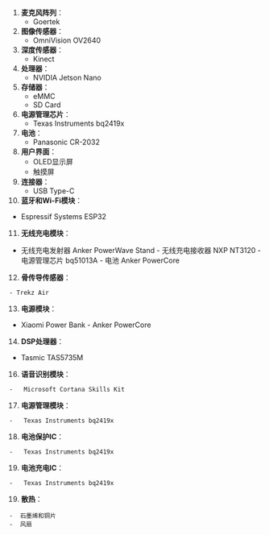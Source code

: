 1. **麦克风阵列**：
   - Goertek
2. **图像传感器**：
   - OmniVision OV2640
3. **深度传感器**：
   - Kinect
4. **处理器**：
   - NVIDIA Jetson Nano
5. **存储器**：
   - eMMC
   - SD Card
6. **电源管理芯片**：
   - Texas Instruments bq2419x
7. **电池**：
   - Panasonic CR-2032
8. **用户界面**：
   - OLED显示屏
   - 触摸屏
9. **连接器**：
   - USB Type-C
10.  **蓝牙和Wi-Fi模块**：
   -   Espressif Systems ESP32
11.  **无线充电模块**：
    
   -   无线充电发射器 Anker PowerWave Stand
    -   无线充电接收器  NXP NT3120
    -   电源管理芯片  bq51013A
    -   电池 Anker PowerCore
12.  **骨传导传感器**：
    
    - Trekz Air
   
13.  **电源模块**：
    
   -   Xiaomi Power Bank
    -   Anker PowerCore
    
14.  **DSP处理器**： 

   -   Tasmic TAS5735M
   
16.  **语音识别模块**：
    
    -   Microsoft Cortana Skills Kit
17.  **电源管理模块**：
    
    -   Texas Instruments bq2419x
18.  **电池保护IC**：
    
    -   Texas Instruments bq2419x
19.   **电池充电IC**：
    
    -   Texas Instruments bq2419x
 19. **散热**：
 
    -  石墨烯和铜片
    -  风扇
<!--stackedit_data:
eyJoaXN0b3J5IjpbLTIzOTk4MjQ5MCwxMzQ1MjIwNjQwXX0=
-->